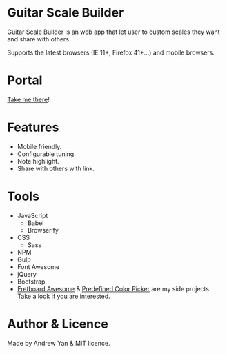 # Guitar Scale Builder
Guitar Scale Builder is an web app that let user to custom scales they want and share with others.

Supports the latest browsers (IE 11+, Firefox 41+...) and mobile browsers.

# Portal
[Take me there](http://zushenyan.github.io/Guitar-Scale-Builder)!

# Features
* Mobile friendly.
* Configurable tuning.
* Note highlight.
* Share with others with link.

# Tools
* JavaScript
  * Babel
  * Browserify
* CSS
  * Sass
* NPM
* Gulp
* Font Awesome
* jQuery
* Bootstrap
* [Fretboard Awesome](https://github.com/zushenyan/Fretboard-Awesome) & [Predefined Color Picker](https://github.com/zushenyan/Predefined-Color-Picker) are my side projects. Take a look if you are interested.

# Author & Licence
Made by Andrew Yan & MIT licence.
